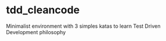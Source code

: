 # tdd_cleancode
Minimalist environment with 3 simples katas to learn Test Driven Development philosophy
